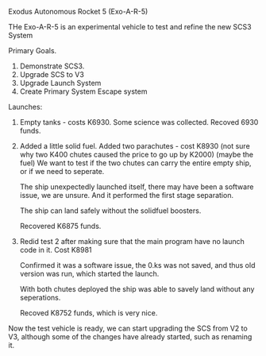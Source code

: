 Exodus Autonomous Rocket 5 (Exo-A-R-5)

THe Exo-A-R-5 is an experimental vehicle to test and refine the new SCS3 System 


Primary Goals.
1. Demonstrate SCS3.
2. Upgrade SCS to V3 
3. Upgrade Launch System
4. Create Primary System Escape system



Launches:
1. Empty tanks - costs K6930.
    Some science was collected.
    Recoved 6930 funds.


2. Added a little solid fuel.
    Added two parachutes - cost K8930 (not sure why two K400 chutes caused the price to go up by K2000) (maybe the fuel)
    We want to test if the two chutes can carry the entire empty ship, or if we need to seperate.

    The ship unexpectedly launched itself, there may have been a software issue, we are unsure. And it performed the first stage separation.

    The ship can land safely without the solidfuel boosters.

    Recovered K6875 funds.


3. Redid test 2 after making sure that the main program have no launch code in it.
    Cost K8981

    Confirmed it was a software issue, the 0.ks was not saved, and thus old version was run, which started the launch.

    With both chutes deployed the ship was able to savely land without any seperations.
    
    Recoved K8752 funds, which is very nice.


Now the test vehicle is ready, we can start upgrading the SCS from V2 to V3, although some of the changes have already started, such as renaming it.


